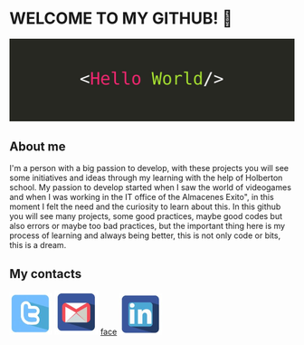 # WELCOME TO MY GITHUB! 👋

![Hello word](https://github.com/danielchk/danielchk/blob/main/hello.jpeg)

## About me

I'm a person with a big passion to develop, with these projects you will see some initiatives and ideas through my learning with the help of Holberton school. My passion to develop started when I saw the world of videogames and when I was working in the IT office of the Almacenes Exito", in this moment I felt the need and the curiosity to learn about this. In this github you will see many projects, some good practices, maybe good codes but also errors or maybe too bad practices, but the important thing here is my process of learning and always being better, this is not only code or bits, this is a dream.

## My contacts

![twitter](https://github.com/danielchk/danielchk/blob/main/twitter.png) ![Gmail](https://github.com/danielchk/danielchk/blob/main/gmail.png) [face](https://github.com/danielchk/danielchk/blob/main/Face.png) ![linkedin](https://github.com/danielchk/danielchk/blob/main/linkedin.png)
